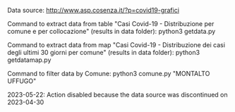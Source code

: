 Data source:
http://www.asp.cosenza.it/?p=covid19-grafici

Command to extract data from table "Casi Covid-19 - Distribuzione per comune e per collocazione" (results in data folder):
python3 getdata.py

Command to extract data from map "Casi Covid-19 - Distribuzione dei casi degli ultimi 30 giorni per comune" (results in data folder):
python3 getdatamap.py

Command to filter data by Comune:
python3 comune.py "MONTALTO UFFUGO"

2023-05-22: Action disabled because the data source was discontinued on 2023-04-30
